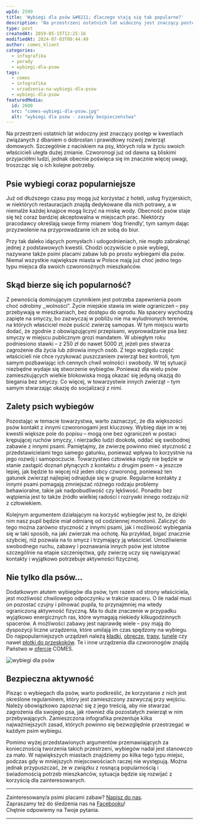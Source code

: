 ```yaml
---
wpId: 2599
title: 'Wybiegi dla psów &#8211; dlaczego stają się tak popularne?'
description: 'Na przestrzeni ostatnich lat widoczny jest znaczący postęp w kwestiach związanych z dbaniem o dobrostan i prawidłowy rozwój zwierząt domowych. Szczególnie z naciskiem na psy, których rola w życiu swoich właścicieli uległa dużej zmianie. Czworonogi już od dawna są bliskimi przyjaciółmi ludzi, jednak obecnie poświęca się im znacznie więcej uwagi, troszcząc się o ich kolejne ...'
type: post
createdAt: 2019-05-15T12:25:16
modifiedAt: 2024-07-03T09:44:49
author: comes_klient
categories:
  - infografika
  - porady
  - wybiegi-dla-psow
tags:
  - comes
  - infografika
  - urzadzenia-na-wybiegi-dla-psow
  - wybiegi-dla-psow
featuredMedia:
  id: 2600
  src: "comes-wybiegi-dla-psow.jpg"
  alt: "wybiegi dla psów - zasady bezpieczeństwa"
---
```



Na przestrzeni ostatnich lat widoczny jest znaczący postęp w kwestiach związanych z dbaniem o dobrostan i prawidłowy rozwój zwierząt domowych. Szczególnie z naciskiem na psy, których rola w życiu swoich właścicieli uległa dużej zmianie. Czworonogi już od dawna są bliskimi przyjaciółmi ludzi, jednak obecnie poświęca się im znacznie więcej uwagi, troszcząc się o ich kolejne potrzeby.

## Psie wybiegi coraz popularniejsze

Już od dłuższego czasu psy mogą już korzystać z hoteli, usług fryzjerskich, w niektórych restauracjach znajdą dedykowane dla nich potrawy, a w niemalże każdej knajpce mogą liczyć na miskę wody. Obecność psów staje się też coraz bardziej akceptowalna w miejscach prac. Niektórzy pracodawcy określają swoje firmy mianem ‘dog friendly’, tym samym dając przyzwolenie na przyprowadzanie ich ze sobą do biur.

Przy tak daleko idących pomysłach i udogodnieniach, nie mogło zabraknąć jednej z podstawowych kwestii. Chodzi oczywiście o psie wybiegi, nazywane także psimi placami zabaw lub po prostu wybiegami dla psów. Niemal wszystkie największe miasta w Polsce mają już choć jedno tego typu miejsca dla swoich czworonożnych mieszkańców.

## Skąd bierze się ich popularność?

Z pewnością dominującym czynnikiem jest potrzeba zapewnienia psom choć odrobiny ,,wolności”. Życie miejskie stawia im wiele ograniczeń – psy przebywają w mieszkaniach, bez dostępu do ogrodu. Na spacery wychodzą zapięte na smyczy, bo zazwyczaj w pobliżu nie ma wyludnionych terenów, na których właściciel może puścić zwierzę samopas. W tym miejscu warto dodać, że zgodnie z obowiązującymi przepisami, wyprowadzanie psa bez smyczy w miejscu publicznym grozi mandatem. W ubiegłym roku podniesiono stawki – z 250 zł do nawet 5000 zł, jeżeli pies stwarza zagrożenie dla życia lub zdrowia innych osób. Z tego względu część właścicieli nie chce ryzykować puszczaniem zwierząt bez kontroli, tym samym pozbawiając ich cennych chwil wolności i swobody. W tej sytuacji niezbędne wydaje się stworzenie wybiegów. Ponieważ dla wielu psów zamieszkujących wielkie blokowiska mogą okazać się jedyną okazją do biegania bez smyczy. Co więcej, w towarzystwie innych zwierząt – tym samym stwarzając okazję do socjalizacji z nimi.

## Zalety psich wybiegów

Pozostając w temacie towarzystwa, warto zaznaczyć, że dla większości psów kontakt z innymi czworonogami jest kluczowy. Wybieg daje im w tej kwestii większe pole do popisu – mogą one bez ograniczeń w postaci krępującej ruchów smyczy, i nierzadko ludzi dookoła, oddać się swobodnej zabawie z innymi psami. Pamiętajmy, że zwierzę powinno mieć styczność z przedstawicielami tego samego gatunku, ponieważ wpływa to korzystnie na jego rozwój i samopoczucie. Towarzystwo człowieka nigdy nie będzie w stanie zastąpić doznań płynących z kontaktu z drugim psem – a jeszcze lepiej, jak będzie to więcej niż jeden obcy czworonóg, ponieważ ten gatunek zwierząt najlepiej odnajduje się w grupie. Regularne kontakty z innymi psami pomagają zmniejszać różnego rodzaju problemy behawioralne, takie jak nadpobudliwość czy lękliwość. Ponadto bez wątpienia jest to także źródło wielkiej radości i rozrywki innego rodzaju niż z człowiekiem.

Kolejnym argumentem działającym na korzyść wybiegów jest to, że dzięki nim nasz pupil będzie miał odmianę od codziennej monotonii. Zaliczyć do tego można zarówno styczność z innymi psami, jak i możliwość wybiegania się w taki sposób, na jaki zwierzak ma ochotę. Na przykład, bigać znacznie szybciej, niż pozwala na to smycz i trzymający ją właściciel. Umożliwienie swobodnego ruchu, zabawy i poznawania innych psów jest istotne szczególnie na etapie szczenięctwa, gdy zwierzę uczy się nawiązywać kontakty i wyjątkowo potrzebuje aktywności fizycznej.

## Nie tylko dla psów…

Dodatkowym atutem wybiegów dla psów, tym razem od strony właściciela, jest możliwość chwilowego odpoczynku w trakcie spaceru. O ile nadal musi on pozostać czujny i pilnować pupila, to przynajmniej ma wtedy ograniczoną aktywność fizyczną. Ma to duże znaczenie w przypadku wyjątkowo energicznych ras, które wymagają niekiedy kilkugodzinnych spacerów. A możliwości zabawy jest naprawdę wiele – psy mają do dyspozycji liczne urządzenia, które umilają im czas spędzony na wybiegu. Do najpopularniejszych urządzeń należą [kładki](https://comes.pl/p/kladka-dla-psow/), [obręcze](https://comes.pl/p/obrecze-do-przeskokow/), [trapy](https://comes.pl/p/trap-dla-psow/), [tunele](https://comes.pl/p/tunel-do-przechodzenia/) czy nawet [płotki do przeskoków](https://comes.pl/p/plotek-do-przeskokow/). Te i inne urządzenia dla czworonogów znajdą Państwo w [ofercie](https://comes.pl/kategoria/wybiegi-dla-psow/) COMES.

![wybiegi dla psów](@assets/images/posts/wybiegi-dla-psow-dlaczego-staja-sie-tak-popularne/infografika_zasady_bezpieczenstwa_na_wybiegu_dla_psow-1.jpg)

## Bezpieczna aktywność

Pisząc o wybiegach dla psów, warto podkreślić, że korzystanie z nich jest określone regulaminem, który jest zamieszczony zazwyczaj przy wejściu. Należy obowiązkowo zapoznać się z jego treścią, aby nie stwarzać zagrożenia dla swojego psa, jak również dla pozostałych zwierząt w nim przebywających. Zamieszczona infografika prezentuje kilka najważniejszych zasad, których powinno się bezwzględnie przestrzegać w każdym psim wybiegu.

Pomimo wyżej przedstawionych argumentów przemawiających za koniecznością tworzenia takich przestrzeni, wybiegów nadal jest stanowczo za mało. W największych miastach znajdziemy po kilka tego typu miejsc, podczas gdy w mniejszych miejscowościach raczej nie występują. Można jednak przypuszczać, że w związku z rosnącą popularnością i świadomością potrzeb mieszkańców, sytuacja będzie się rozwijać z korzyścią dla zainteresowanych.

* * *

Zainteresowany/a psimi placami zabaw? [Napisz do nas](https://comes.pl/kontakt/).  
Zapraszamy też do śledzenia nas na [Facebooku](https://www.facebook.com/pl.comes/)!  
Chętnie odpowiemy na Twoje pytania.

* * *